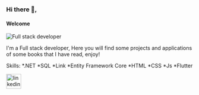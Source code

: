 ### Hi there 👋,
#### Welcome
![Full stack developer](https://images.unsplash.com/photo-1444703686981-a3abbc4d4fe3?ixlib=rb-4.0.3&ixid=MnwxMjA3fDB8MHxwaG90by1wYWdlfHx8fGVufDB8fHx8&auto=format&fit=crop&w=470&q=80)

I'm a Full stack developer, Here you will find some projects and applications of some books that I have read, enjoy!

Skills: *.NET 
*SQL
*Link
*Entity Framework Core
*HTML 
*CSS 
*Js 
*Flutter



[<img src='https://cdn.jsdelivr.net/npm/simple-icons@3.0.1/icons/linkedin.svg' alt='linkedin' height='40'>](https://www.linkedin.com/in/belahcene-mohammed-elamin-a2617a22b//)  

